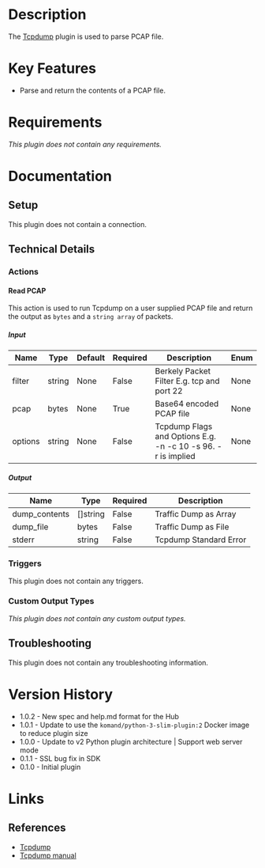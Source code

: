 # Description

The [Tcpdump](http://www.tcpdump.org) plugin is used to parse PCAP file. 

# Key Features

* Parse and return the contents of a PCAP file. 

# Requirements

_This plugin does not contain any requirements._

# Documentation

## Setup

This plugin does not contain a connection.

## Technical Details

### Actions

#### Read PCAP

This action is used to run Tcpdump on a user supplied PCAP file and return the output as `bytes` and a `string array` of packets.

##### Input

|Name|Type|Default|Required|Description|Enum|
|----|----|-------|--------|-----------|----|
|filter|string|None|False|Berkely Packet Filter E.g. tcp and port 22|None|
|pcap|bytes|None|True|Base64 encoded PCAP file|None|
|options|string|None|False|Tcpdump Flags and Options E.g. -n -c 10 -s 96. -r is implied|None|

##### Output

|Name|Type|Required|Description|
|----|----|--------|-----------|
|dump_contents|[]string|False|Traffic Dump as Array|
|dump_file|bytes|False|Traffic Dump as File|
|stderr|string|False|Tcpdump Standard Error|

### Triggers

This plugin does not contain any triggers.

### Custom Output Types

_This plugin does not contain any custom output types._

## Troubleshooting

This plugin does not contain any troubleshooting information.

# Version History

* 1.0.2 - New spec and help.md format for the Hub
* 1.0.1 - Update to use the `komand/python-3-slim-plugin:2` Docker image to reduce plugin size
* 1.0.0 - Update to v2 Python plugin architecture | Support web server mode
* 0.1.1 - SSL bug fix in SDK
* 0.1.0 - Initial plugin

# Links

## References

* [Tcpdump](http://www.tcpdump.org)
* [Tcpdump manual](http://www.tcpdump.org/tcpdump_man.html)

